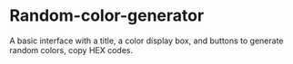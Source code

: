 # Random-color-generator

A basic interface with a title, a color display box, and buttons to generate random colors, copy HEX codes.
